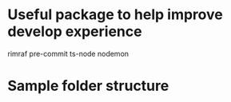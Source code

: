 # Useful package to help improve develop experience

rimraf
pre-commit
ts-node
nodemon

# Sample folder structure
